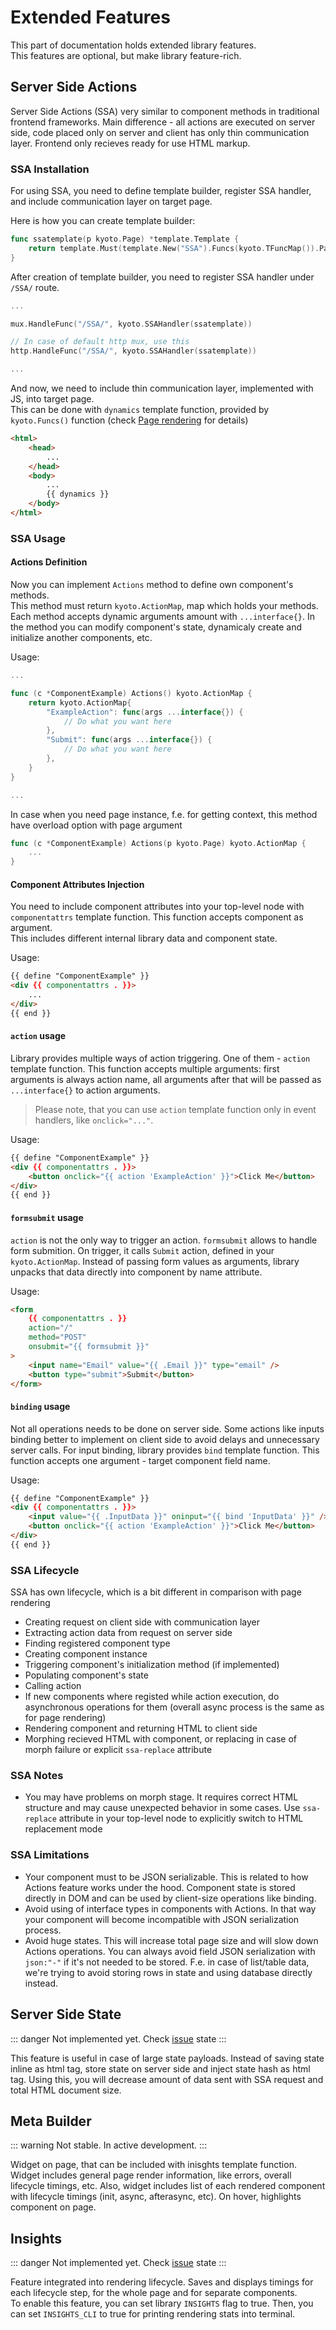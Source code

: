 # Extended Features

This part of documentation holds extended library features.  
This features are optional, but make library feature-rich.

## Server Side Actions

Server Side Actions (SSA) very similar to component methods in traditional frontend frameworks.
Main difference - all actions are executed on server side, code placed only on server and client has only thin communication layer.
Frontend only recieves ready for use HTML markup.

### SSA Installation

For using SSA, you need to define template builder, register SSA handler, and include communication layer on target page.

Here is how you can create template builder:

```go
func ssatemplate(p kyoto.Page) *template.Template {
    return template.Must(template.New("SSA").Funcs(kyoto.TFuncMap()).ParseGlob("*.html"))
}
```

After creation of template builder, you need to register SSA handler under `/SSA/` route.

```go
...

mux.HandleFunc("/SSA/", kyoto.SSAHandler(ssatemplate))

// In case of default http mux, use this
http.HandleFunc("/SSA/", kyoto.SSAHandler(ssatemplate))

...
```

And now, we need to include thin communication layer, implemented with JS, into target page.  
This can be done with `dynamics` template function, provided by `kyoto.Funcs()` function (check [Page rendering](/core-features/#page-rendering) for details)

```html
<html>
    <head>
        ...
    </head>
    <body>
        ...
        {{ dynamics }}
    </body>
</html>
```

### SSA Usage

#### Actions Definition

Now you can implement `Actions` method to define own component's methods.  
This method must return `kyoto.ActionMap`, map which holds your methods. Each method accepts dynamic arguments amount with `...interface{}`.
In the method you can modify component's state, dynamicaly create and initialize another components, etc.

Usage:

```go
...

func (c *ComponentExample) Actions() kyoto.ActionMap {
    return kyoto.ActionMap{
        "ExampleAction": func(args ...interface{}) {
            // Do what you want here
        },
        "Submit": func(args ...interface{}) {
            // Do what you want here
        },
    }
}

...
```

In case when you need page instance, f.e. for getting context, this method have overload option with page argument

```go
func (c *ComponentExample) Actions(p kyoto.Page) kyoto.ActionMap {
    ...
}
```

#### Component Attributes Injection

You need to include component attributes into your top-level node with `componentattrs` template function. This function accepts component as argument.  
This includes different internal library data and component state.

Usage:

```html
{{ define "ComponentExample" }}
<div {{ componentattrs . }}>
    ...
</div>
{{ end }}
```

#### `action` usage

Library provides multiple ways of action triggering. One of them - `action` template function. This function accepts multiple arguments: first arguments is always action name, all arguments after that will be passed as `...interface{}` to action arguments.

> Please note, that you can use `action` template function only in event handlers, like `onclick="..."`.

Usage:

```html
{{ define "ComponentExample" }}
<div {{ componentattrs . }}>
    <button onclick="{{ action 'ExampleAction' }}">Click Me</button>
</div>
{{ end }}
```

#### `formsubmit` usage

`action` is not the only way to trigger an action. `formsubmit` allows to handle form submition. On trigger, it calls `Submit` action, defined in your `kyoto.ActionMap`.
Instead of passing form values as arguments, library unpacks that data directly into component by name attribute.

Usage:

```html
<form
    {{ componentattrs . }}
    action="/" 
    method="POST"
    onsubmit="{{ formsubmit }}"
>
    <input name="Email" value="{{ .Email }}" type="email" />
    <button type="submit">Submit</button>
</form>
```

#### `binding` usage

Not all operations needs to be done on server side. Some actions like inputs binding better to implement on client side to avoid delays and unnecessary server calls.
For input binding, library provides `bind` template function. This function accepts one argument - target component field name.

Usage:

```html
{{ define "ComponentExample" }}
<div {{ componentattrs . }}>
    <input value="{{ .InputData }}" oninput="{{ bind 'InputData' }}" />
    <button onclick="{{ action 'ExampleAction' }}">Click Me</button>
</div>
{{ end }}
```

### SSA Lifecycle

SSA has own lifecycle, which is a bit different in comparison with page rendering

- Creating request on client side with communication layer
- Extracting action data from request on server side
- Finding registered component type
- Creating component instance
- Triggering component's initialization method (if implemented)
- Populating component's state
- Calling action
- If new components where registed while action execution, do asynchronous operations for them (overall async process is the same as for page rendering)
- Rendering component and returning HTML to client side
- Morphing recieved HTML with component, or replacing in case of morph failure or explicit `ssa-replace` attribute

### SSA Notes

- You may have problems on morph stage. It requires correct HTML structure and may cause unexpected behavior in some cases. Use `ssa-replace` attribute in your top-level node to explicitly switch to HTML replacement mode

### SSA Limitations

- Your component must to be JSON serializable. This is related to how Actions feature works under the hood. Component state is stored directly in DOM and can be used by client-size operations like binding.
- Avoid using of interface types in components with Actions. In that way your component will become incompatible with JSON serialization process.
- Avoid huge states. This will increase total page size and will slow down Actions operations. You can always avoid field JSON serialization with `json:"-"` if it's not needed to be stored. F.e. in case of list/table data, we're trying to avoid storing rows in state and using database directly instead.

## Server Side State

::: danger
Not implemented yet. Check [issue](https://github.com/yuriizinets/kyoto/issues/28) state
:::

This feature is useful in case of large state payloads.
Instead of saving state inline as html tag, store state on server side and inject state hash as html tag.
Using this, you will decrease amount of data sent with SSA request and total HTML document size.

## Meta Builder

::: warning
Not stable. In active development.
:::

Widget on page, that can be included with inisghts template function. Widget includes general page render information, like errors, overall lifecycle timings, etc. Also, widget includes list of each rendered component with lifecycle timings (init, async, afterasync, etc). On hover, highlights component on page.

## Insights

::: danger
Not implemented yet. Check [issue](https://github.com/yuriizinets/kyoto/issues/26) state
:::

Feature integrated into rendering lifecycle. Saves and displays timings for each lifecycle step, for the whole page and for separate components.  
To enable this feature, you can set library `INSIGHTS` flag to true. Then, you can set `INSIGHTS_CLI` to true for printing rendering stats into terminal.